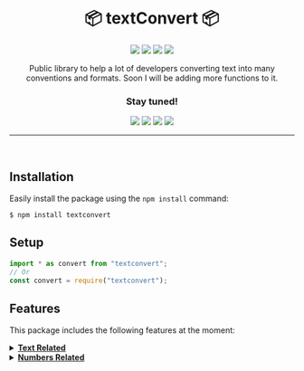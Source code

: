 <h1 align="center">📦 textConvert 📦</h1>

<div align="center">
<img src="https://img.shields.io/github/package-json/v/Monsieur-Nico/textConvert?'style'=flat-square"></img>
<img src="https://img.shields.io/github/license/Monsieur-Nico/textConvert?'style'=flat-square"></img>
<img src="https://img.shields.io/github/commit-activity/m/Monsieur-Nico/textConvert?'style'=flat-square"></img>
<img src="https://img.shields.io/github/issues-raw/Monsieur-Nico/textConvert?'style'=flat-square"></img>
</div>

<p align="center">Public library to help a lot of developers converting text into many conventions and formats. Soon I will be adding more functions to it.</p>
<h3 align="center" style="font-weight: bold"> Stay tuned!</h3>
<div align="center">
<img src="https://img.shields.io/badge/statements-100%25-brightgreen.svg?'style'=flat-square"></img>
<img src="https://img.shields.io/badge/branches-87.5%25-yellow.svg?'style'=flat-square"></img>
<img src="https://img.shields.io/badge/functions-100%25-brightgreen.svg?'style'=flat-square"></img>
<img src="https://img.shields.io/badge/lines-100%25-brightgreen.svg?'style'=flat-square"></img>
</div>

<hr />
<br />

## Installation

Easily install the package using the `npm install` command:

```
$ npm install textconvert
```

## Setup

```js
import * as convert from "textconvert";
// Or
const convert = require("textconvert");
```

## Features

This package includes the following features at the moment:

<details>
  <summary><b><u>Text Related</u></b></summary>

- ### Clear

  Clear a string from punctuation and replaces it with a whitespace character or returns an array of strings.

  `@param text` String input to clear from punctuation.

  `@param arrayOutput` (Optional), boolean value to select whether to return an array of strings or a single string. Default value is true.

  ```js
  convert.clear("Hello,world");
  // Returns => ["hello", "world"]

  convert.clear("Hello, world", false);
  // Returns => "hello world"
  ```

- ### Count

  Return a boolean value number of the letters in a string.

  `@param text` String input to get letters count from.

  `@param countNumbers` Boolean value to determine if numbers should be counted as letters.

  ```js
  convert.count("Hello,world");
  // Returns => 10

  convert.clear("Hello0 world", false);
  // Returns => 11
  ```

- ### Reverse

  Reverses all characters in a string.

  `@param text` A string to reverse.

  ```js
  convert.reverse("Hello, world!");
  // Returns => "!dlrow ,olleH"
  ```

- ### Camel Case

  Convert a string from any convention to Camel Case convention.

  `@param text` A string to be converted to Camel Case.

  ```js
  convert.camelCase("hello world");
  // Returns => "helloWorld"
  ```

- ### Pascal Case

  Convert a string from any convention to Pascal Case convention.

  `@param text` A string to be converted to Pascal Case.

  ```js
  convert.pascalCase("hello world");
  // Returns => "HelloWorld"
  ```

- ### Snake Case

  Convert a string from any convention to Snake Case convention.

  `@param text` A string to be converted to Snake Case.

  ```js
  convert.snakeCase("hello world");
  // Returns => "hello_world"
  convert.snakeCase("hello-world");
  // Returns => "hello_world"
  ```

- ### Kebab Case

  Convert a string from any convention to Kebab Case convention.

  `@param text` A string to be converted to Kebab Case.

  ```js
  convert.kebabCase("hello world");
  // Returns => "hello-world"
  convert.kebabCase("helloWorld");
  // Returns => "hello-world"
  ```

</details>

<details>
  <summary><b><u>Numbers Related</u></b></summary>

- ### numbersToWords

  Get any number below 100 million converted to words.

  `@param number` Integer input to turn into text.

  ```js
  convert.numbersToWords(1245);
  // Returns => "one thousand two hundred and forty-five"
  ```

  </details>

